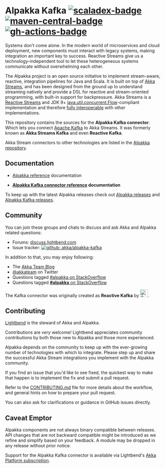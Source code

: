 Alpakka Kafka [![scaladex-badge][]][scaladex] [![maven-central-badge][]][maven-central] [![gh-actions-badge][]][gh-actions]
=============

[scaladex]:            https://index.scala-lang.org/akka/alpakka-kafka/akka-stream-kafka/
[scaladex-badge]:      https://index.scala-lang.org/akka/alpakka-kafka/akka-stream-kafka/latest.svg?target=_2.13
[maven-central]:       https://maven-badges.herokuapp.com/maven-central/com.typesafe.akka/akka-stream-kafka_2.13
[maven-central-badge]: https://maven-badges.herokuapp.com/maven-central/com.typesafe.akka/akka-stream-kafka_2.13/badge.svg
[gh-actions]:          https://github.com/akka/alpakka-kafka/actions
[gh-actions-badge]:    https://github.com/akka/alpakka-kafka/workflows/CI/badge.svg?branch=main


Systems don't come alone. In the modern world of microservices and cloud deployment, new components must interact with legacy systems, making integration an important key to success. Reactive Streams give us a technology-independent tool to let these heterogeneous systems communicate without overwhelming each other.

The Alpakka project is an open source initiative to implement stream-aware, reactive, integration pipelines for Java and Scala. It is built on top of [Akka Streams](https://doc.akka.io/docs/akka/current/stream/index.html), and has been designed from the ground up to understand streaming natively and provide a DSL for reactive and stream-oriented programming, with built-in support for backpressure. Akka Streams is a [Reactive Streams](https://www.reactive-streams.org/) and JDK 9+ [java.util.concurrent.Flow](https://docs.oracle.com/javase/10/docs/api/java/util/concurrent/Flow.html)-compliant implementation and therefore [fully interoperable](https://doc.akka.io/docs/akka/current/general/stream/stream-design.html#interoperation-with-other-reactive-streams-implementations) with other implementations.

This repository contains the sources for the **Alpakka Kafka connector**. Which lets you connect [Apache Kafka](https://kafka.apache.org/) to Akka Streams. It was formerly known as **Akka Streams Kafka** and even **Reactive Kafka**.

Akka Stream connectors to other technologies are listed in the [Alpakka repository](https://github.com/akka/alpakka).


Documentation
-------------

- [Alpakka reference](https://doc.akka.io/docs/alpakka/current/) documentation

- **[Alpakka Kafka connector reference](https://doc.akka.io/docs/akka-stream-kafka/current/) documentation**

To keep up with the latest Alpakka releases check out [Alpakka releases](https://github.com/akka/alpakka/releases) and [Alpakka Kafka releases](https://github.com/akka/alpakka-kafka/releases).


Community
---------

You can join these groups and chats to discuss and ask Akka and Alpakka related questions:

- Forums: [discuss.lightbend.com](https://discuss.lightbend.com/c/akka/streams-and-alpakka)
- Issue tracker: [![github: akka/alpakka-kafka](https://img.shields.io/badge/github%3A-issues-blue.svg?style=flat-square)](https://github.com/akka/alpakka-kafka/issues)

In addition to that, you may enjoy following:

- The [Akka Team Blog](https://akka.io/blog/)
- [@akkateam](https://twitter.com/akkateam) on Twitter
- Questions tagged [#alpakka on StackOverflow](https://stackoverflow.com/questions/tagged/alpakka)
- Questions tagged [**#alpakka** on StackOverflow](https://stackoverflow.com/questions/tagged/alpakka)

The Kafka connector was originally created as **Reactive Kafka** by [<img src="https://files.softwaremill.com/logo/logo.svg" alt="SoftwareMill logo" height="25">](https://softwaremill.com).


Contributing
------------

[Lightbend](https://www.lightbend.com/) is the steward of Akka and Alpakka.

Contributions are *very* welcome! Lightbend appreciates community contributions by both those new to Alpakka and those more experienced.

Alpakka depends on the community to keep up with the ever-growing number of technologies with which to integrate. Please step up and share the successful Akka Stream integrations you implement with the Alpakka community.

If you find an issue that you'd like to see fixed, the quickest way to make that happen is to implement the fix and submit a pull request.

Refer to the [CONTRIBUTING.md](CONTRIBUTING.md) file for more details about the workflow, and general hints on how to prepare your pull request.

You can also ask for clarifications or guidance in GitHub issues directly.

Caveat Emptor
-------------

Alpakka components are not always binary compatible between releases. API changes that are not backward compatible might be introduced as we refine and simplify based on your feedback. A module may be dropped in any release without prior notice. 

Support for the Alpakka Kafka connector is available via Lightbend's [Akka Platform subscription](https://www.lightbend.com/akka-platform#subscription).

